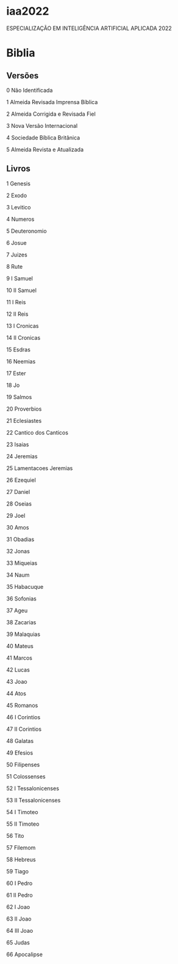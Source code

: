 # iaa2022
ESPECIALIZAÇÃO EM INTELIGÊNCIA ARTIFICIAL APLICADA 2022


# Biblia

## Versões

0	Não Identificada

1	Almeida Revisada Imprensa Bíblica

2	Almeida Corrigida e Revisada Fiel

3	Nova Versão Internacional

4	Sociedade Bíblica Britânica

5	Almeida Revista e Atualizada


## Livros


1	Genesis

2	Exodo

3	Levitico

4	Numeros

5	Deuteronomio

6	Josue

7	Juizes

8	Rute

9	I Samuel

10	II Samuel

11	I Reis

12	II Reis

13	I Cronicas

14	II Cronicas

15	Esdras

16	Neemias

17	Ester

18	Jo

19	Salmos

20	Proverbios

21	Eclesiastes

22	Cantico dos Canticos

23	Isaias

24	Jeremias

25	Lamentacoes Jeremias

26	Ezequiel

27	Daniel

28	Oseias

29	Joel

30	Amos

31	Obadias

32	Jonas

33	Miqueias

34	Naum

35	Habacuque

36	Sofonias

37	Ageu

38	Zacarias

39	Malaquias

40	Mateus

41	Marcos

42	Lucas

43	Joao

44	Atos

45	Romanos

46	I Corintios

47	II Corintios

48	Galatas

49	Efesios

50	Filipenses

51	Colossenses

52	I Tessalonicenses

53	II Tessalonicenses

54	I Timoteo

55	II Timoteo

56	Tito

57	Filemom

58	Hebreus

59	Tiago

60	I Pedro

61	II Pedro

62	I Joao

63	II Joao

64	III Joao

65	Judas

66	Apocalipse

